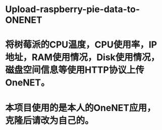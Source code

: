 # Upload-raspberry-pie-data-to-ONENET
# 将树莓派的CPU温度，CPU使用率，IP地址，RAM使用情况，Disk使用情况，磁盘空间信息等使用HTTP协议上传OneNET。
# 本项目使用的是本人的OneNET应用，克隆后请改为自己的。

